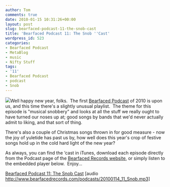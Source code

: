 ```yaml
---
author: Tom
comments: true
date: 2010-01-15 10:31:26+00:00
layout: post
slug: bearfaced-podcast-11-the-snob-cast
title: 'Bearfaced Podcast 11: The Snob ''Cast'
wordpress_id: 523
categories:
- Bearfaced Podcast
- MetaBlog
- music
- Nifty Stuff
tags:
- '11'
- Bearfaced Podcast
- podcast
- Snob
---
```


[![](http://eatenbymonsters.files.wordpress.com/2010/01/snob_venn_diagram.jpg?w=300)](http://eatenbymonsters.files.wordpress.com/2010/01/snob_venn_diagram.jpg)Well happy new year, folks.  The first [Bearfaced Podcast](http://www.bearfacedrecords.com/#podcasts/) of 2010 is upon us, and this time there's a slightly unusual playlist.  The theme for this episode is "musical snobbery" and looks at all the stuff we really ought to have turned our noses up at; good songs by bands that we'd never actually admit to liking, and that sort of thing.

There's also a couple of Christmas songs thrown in for good measure - now the joy of yuletide has past us by, how well does this year's crop of festive songs hold up in the cold hard light of the new year?

As always, you can find the ‘cast in iTunes, download each episode directly from the Podcast page of the [Bearfaced Records website](http://www.bearfacedrecords.com/#podcasts/latest/), or simply listen to the embedded player below.  Enjoy…

[Bearfaced Podcast 11: The Snob Cast](http://www.bearfacedrecords.com/podcasts/20100114_11_Snob.mp3) [audio http://www.bearfacedrecords.com/podcasts/20100114_11_Snob.mp3]
